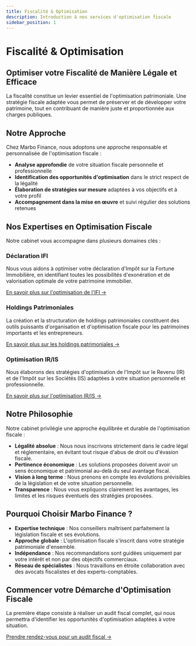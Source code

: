 ```yaml
---
title: Fiscalité & Optimisation
description: Introduction à nos services d'optimisation fiscale
sidebar_position: 1
---
```


# Fiscalité & Optimisation

## Optimiser votre Fiscalité de Manière Légale et Efficace

La fiscalité constitue un levier essentiel de l'optimisation patrimoniale. Une stratégie fiscale adaptée vous permet de préserver et de développer votre patrimoine, tout en contribuant de manière juste et proportionnée aux charges publiques.

## Notre Approche

Chez Marbo Finance, nous adoptons une approche responsable et personnalisée de l'optimisation fiscale :

- **Analyse approfondie** de votre situation fiscale personnelle et professionnelle
- **Identification des opportunités d'optimisation** dans le strict respect de la légalité
- **Élaboration de stratégies sur mesure** adaptées à vos objectifs et à votre profil
- **Accompagnement dans la mise en œuvre** et suivi régulier des solutions retenues

## Nos Expertises en Optimisation Fiscale

Notre cabinet vous accompagne dans plusieurs domaines clés :

### Déclaration IFI

Nous vous aidons à optimiser votre déclaration d'Impôt sur la Fortune Immobilière, en identifiant toutes les possibilités d'exonération et de valorisation optimale de votre patrimoine immobilier.

[En savoir plus sur l'optimisation de l'IFI →](/expertise/fiscalite/declaration-ifi)

### Holdings Patrimoniales

La création et la structuration de holdings patrimoniales constituent des outils puissants d'organisation et d'optimisation fiscale pour les patrimoines importants et les entrepreneurs.

[En savoir plus sur les holdings patrimoniales →](/expertise/fiscalite/holdings-patrimoniales)

### Optimisation IR/IS

Nous élaborons des stratégies d'optimisation de l'Impôt sur le Revenu (IR) et de l'Impôt sur les Sociétés (IS) adaptées à votre situation personnelle et professionnelle.

[En savoir plus sur l'optimisation IR/IS →](/expertise/fiscalite/optimisation-ir-is)

## Notre Philosophie

Notre cabinet privilégie une approche équilibrée et durable de l'optimisation fiscale :

- **Légalité absolue** : Nous nous inscrivons strictement dans le cadre légal et réglementaire, en évitant tout risque d'abus de droit ou d'évasion fiscale.
- **Pertinence économique** : Les solutions proposées doivent avoir un sens économique et patrimonial au-delà du seul avantage fiscal.
- **Vision à long terme** : Nous prenons en compte les évolutions prévisibles de la législation et de votre situation personnelle.
- **Transparence** : Nous vous expliquons clairement les avantages, les limites et les risques éventuels des stratégies proposées.

## Pourquoi Choisir Marbo Finance ?

- **Expertise technique** : Nos conseillers maîtrisent parfaitement la législation fiscale et ses évolutions.
- **Approche globale** : L'optimisation fiscale s'inscrit dans votre stratégie patrimoniale d'ensemble.
- **Indépendance** : Nos recommandations sont guidées uniquement par votre intérêt et non par des objectifs commerciaux.
- **Réseau de spécialistes** : Nous travaillons en étroite collaboration avec des avocats fiscalistes et des experts-comptables.

## Commencer votre Démarche d'Optimisation Fiscale

La première étape consiste à réaliser un audit fiscal complet, qui nous permettra d'identifier les opportunités d'optimisation adaptées à votre situation.

[Prendre rendez-vous pour un audit fiscal →](/contact)
